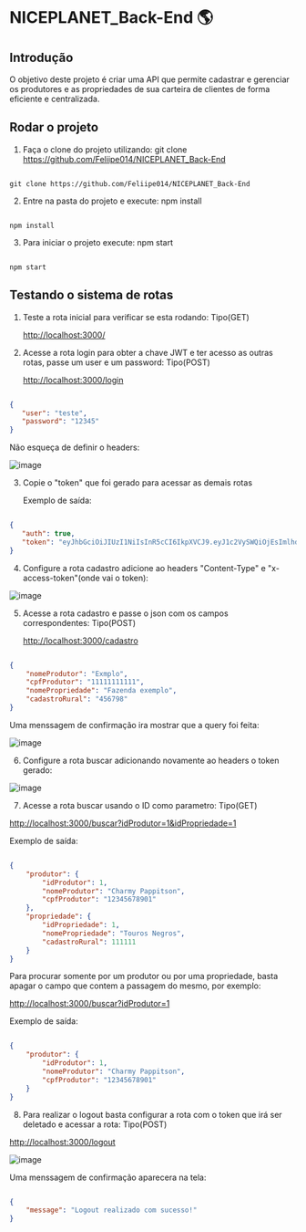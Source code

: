 # NICEPLANET_Back-End 🌎

## Introdução

O objetivo deste projeto é criar uma API que permite cadastrar e gerenciar os produtores e as propriedades de sua carteira de clientes de forma eficiente e centralizada.

## Rodar o projeto

1) Faça o clone do projeto utilizando: git clone https://github.com/Feliipe014/NICEPLANET_Back-End

```

git clone https://github.com/Feliipe014/NICEPLANET_Back-End

```

2) Entre na pasta do projeto e execute: npm install

```

npm install

```

3) Para iniciar o projeto execute: npm start

```

npm start

```

## Testando o sistema de rotas

1) Teste a rota inicial para verificar se esta rodando: Tipo(GET)

    [http://localhost:3000/](http://localhost:3000)

2) Acesse a rota login para obter a chave JWT e ter acesso as outras rotas, passe um user e um password: Tipo(POST)

    [http://localhost:3000/login](http://localhost:3000/login)
    
 ```json

{
	"user": "teste",
	"password": "12345"
}

```

Não esqueça de definir o headers:

![image](https://github.com/Feliipe014/NICEPLANET_Back-End/assets/86086389/b9d18965-d27c-4e04-a635-0e34a34a327f)


3) Copie o "token" que foi gerado para acessar as demais rotas

    Exemplo de saída:
    
 ```json

{
	"auth": true,
	"token": "eyJhbGciOiJIUzI1NiIsInR5cCI6IkpXVCJ9.eyJ1c2VySWQiOjEsImlhdCI6MTY4NDUyMTc4MywiZXhwIjoxNjg0NTIyMDgzfQ.DnaKvQQXTYpb_e5mvSO22--Nu_3srOL6VcPM9SoapgI"
}

```

4) Configure a rota cadastro adicione ao headers "Content-Type" e "x-access-token"(onde vai o token):

![image](https://github.com/Feliipe014/NICEPLANET_Back-End/assets/86086389/08beae1d-bf56-43f9-9118-4f89291fb07e)

5) Acesse a rota cadastro e passe o json com os campos correspondentes: Tipo(POST)

    [http://localhost:3000/cadastro](http://localhost:3000/cadastro)
    
```json

{
	"nomeProdutor": "Exmplo", 
	"cpfProdutor": "11111111111",
	"nomePropriedade": "Fazenda exemplo",
	"cadastroRural": "456798"
}

```

   Uma menssagem de confirmação ira mostrar que a query foi feita:
   
![image](https://github.com/Feliipe014/NICEPLANET_Back-End/assets/86086389/a9a1adc6-892d-4f94-a737-8cdca491142a)

6) Configure a rota buscar adicionando novamente ao headers o token gerado:

![image](https://github.com/Feliipe014/NICEPLANET_Back-End/assets/86086389/f44980ca-830b-4b86-87b9-eb94dabf24e9)

7) Acesse a rota buscar usando o ID como parametro: Tipo(GET)

[http://localhost:3000/buscar?idProdutor=1&idPropriedade=1](http://localhost:3000/buscar?idProdutor=1&idPropriedade=1)

Exemplo de saída:

```json

{
	"produtor": {
		"idProdutor": 1,
		"nomeProdutor": "Charmy Pappitson",
		"cpfProdutor": "12345678901"
	},
	"propriedade": {
		"idPropriedade": 1,
		"nomePropriedade": "Touros Negros",
		"cadastroRural": 111111
	}
}

```
  
   
   Para procurar somente por um produtor ou por uma propriedade, basta apagar o campo que contem a passagem do mesmo, por exemplo:

[http://localhost:3000/buscar?idProdutor=1](http://localhost:3000/buscar?idProdutor=1)

Exemplo de saída:

```json

{
	"produtor": {
		"idProdutor": 1,
		"nomeProdutor": "Charmy Pappitson",
		"cpfProdutor": "12345678901"
	}
}

```

8) Para realizar o logout basta configurar a rota com o token que irá ser deletado e acessar a rota: Tipo(POST)

[http://localhost:3000/logout](http://localhost:3000/logout)

![image](https://github.com/Feliipe014/NICEPLANET_Back-End/assets/86086389/293321e5-713e-4cd2-bdfc-1065d60ec35f)

   Uma menssagem de confirmação aparecera na tela:
   
```json

{
	"message": "Logout realizado com sucesso!"
}

```




